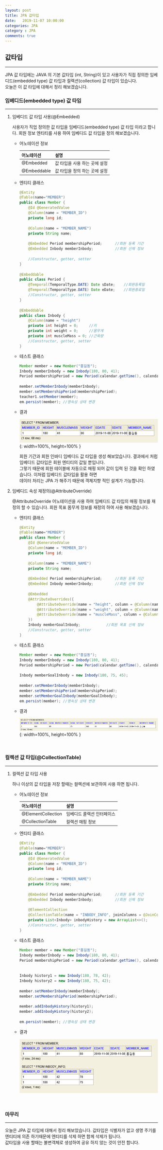 ```yaml
---
layout: post
title: JPA 값타입
date:   2019-11-07 10:00:00
categories: JPA
category : JPA
comments: true 
---
```


## 값타입
----------

JPA 값 타입에는 JAVA 의 기본 값타입 (int, String)이 있고 사용자가 직접 정의한 임베디드(embedded type) 값 타입과 컬렉션(collection) 값 타입이 있습니다.  
오늘은 이 값 타입에 대해서 정리 해보겠습니다.

### 임베디드(embedded type) 값 타입
------

1. 임베디드 값 타입 사용(@Embedded)

    사용자가 직업 정의한 값 타입을 임베디드(embedded type) 값 타입 이라고 합니다. 회원 정보 엔티티를 사용 하여 임베디드 값 타입을 정의 해보겠습니다.
    
    - 어노테이션 정보
    
        |어노테이션|설명|
        |---|---|
        |@Embedded|값 타입을 사용 하는 곳에 설정|
        |@Embeddable| 값 타입을 정의 하는 곳에 설정|
    
    - 엔티티 클래스
    
        ```java
        @Entity
        @Table(name="MEMBER")
        public class Member {
            @Id @GeneratedValue
            @Column(name = "MEMBER_ID")
            private long id;
            
            @Column(name = "MEMBER_NAME")
            private String name;
            
            @Embedded Period membershipPeriod;		//회원 등록 기간
            @Embedded Inbody memberInbody;			//회원 신체 정보
        
            //Constructor, getter, setter
        }
        
        @Embeddable
        public class Period {
            @Temporal(TemporalType.DATE) Date sDate;	//회원등록일
            @Temporal(TemporalType.DATE) Date eDate;	//회원종료일
            //Constructor, getter, setter
        }
        
        @Embeddable
        public class Inbody {
            @Column(name = "height")
            private int height = 0;		//키
            private int weight = 0;		//몸무게
            private int muscleMass = 0;	//근육량
            //Constructor, getter, setter
        }
        ```
    
    - 테스트 클래스
    
        ```java
        Member member = new Member("홍길동");
        Inbody memberInbody = new Inbody(180, 80, 41);
        Period membershipPeriod = new Period(calendar.getTime(), calendar.getTime());
        
        member.setMemberInbody(memberInbody);
        member.setMembershipPeriod(membershipPeriod);
        teacher1.setMember(member);
        em.persist(member);	//영속성 상태 변경
        ```
      
    - 결과
    
        ![회원 등록 결과](/img/jpa/JPA-CHAP9-1.PNG){: width=100%, height=100% }
        
        회원 기간과 회원 인바디 임베디드 값 타입을 생성 해보았습니다. 결과에서 처럼 임베디드 값타입은 회원 엔티티의 값일 뿐입니다.  
        그렇기 때문에 회원 테이블에 자동으로 매핑 되어 값이 입력 된 것을 확인 하였습니다. 이처럼 임베디드 값타입을 활용 하면  
        데이터 처리는 JPA 가 해주기 때문에 객체지향 적인 설계가 가능합니다.  

2. 임베디드 속성 재정의(@AttributeOverride)

    @AttributeOverride 어노테이션을 사용 하여 임베디드 값 타입의 매핑 정보를 재정의 할 수 있습니다.
    회원 목표 몸무게 정보를 재정의 하여 사용 해보겠습니다. 
    
    - 엔티티 클래스
    
        ```java
        @Entity
        @Table(name="MEMBER")
        public class Member {
            @Id @GeneratedValue
            @Column(name = "MEMBER_ID")
            private long id;
            
            @Column(name = "MEMBER_NAME")
            private String name;
            
            @Embedded Period membershipPeriod;		//회원 등록 기간
            @Embedded Inbody memberInbody;			//회원 신체 정보
            
            @Embedded
            @AttributeOverrides({
                @AttributeOverride(name = "height", column = @Column(name="GOAL_HEIGHT")),
                @AttributeOverride(name = "weight", column = @Column(name="GOAL_WEIGHT")),
                @AttributeOverride(name = "muscleMass", column = @Column(name="GOAL_MUSCLEMASS"))
            })
            Inbody memberGoalInbody;			//회원 목표 신체 정보
            //Constructor, getter, setter
        }
        ``` 
   
    - 테스트 클래스
    
        ```java
        Member member = new Member("홍길동");
        Inbody memberInbody = new Inbody(180, 80, 41);
        Period membershipPeriod = new Period(calendar.getTime(), calendar.getTime());
        
        Inbody memberGoalInbody = new Inbody(180, 75, 45);
        
        member.setMemberInbody(memberInbody);
        member.setMembershipPeriod(membershipPeriod);
        member.setMemberGoalInbody(memberGoalInbody);
        em.persist(member);	//영속성 상태 변경
        ```
      
    - 결과
    
        ![회원 등록 결과](/img/jpa/JPA-CHAP9-2.PNG){: width=100%, height=100% }

<br />        

### 컬렉션 값 타입(@CollectionTable)
-----

1. 컬렉션 값 타입 사용
    
    하나 이상의 값 타입을 저장 할때는 컬렉션에 보관하여 사용 하면 됩니다.
    
    - 어노테이션 정보
    
        |어노테이션|설명|
        |---|---|
        |@ElementCollection|임베디드 콜렉션 인터페이스|
        |@CollectionTable|컬렉션 매핑 정보|
        
    - 엔티티 클래스
    
        ```java
        @Entity
        @Table(name="MEMBER")
        public class Member {
            @Id @GeneratedValue
            @Column(name = "MEMBER_ID")
            private long id;
            
            @Column(name = "MEMBER_NAME")
            private String name;
            
            @Embedded Period membershipPeriod;		//회원 등록 기간
            @Embedded Inbody memberInbody;			//회원 신체 정보
            
            @ElementCollection
            @CollectionTable(name = "INBODY_INFO", joinColumns = @JoinColumn(name = "MEMBER_ID"))
            private List<Inbody> inbodyHistory = new ArrayList<>();
            //Constructor, getter, setter
        }
        ```

    - 테스트 클래스
    
        ```java
        Member member = new Member("홍길동");
        Inbody memberInbody = new Inbody(180, 80, 41);
        Period membershipPeriod = new Period(calendar.getTime(), calendar.getTime());
        
        
        Inbody history1 = new Inbody(180, 78, 42);
        Inbody history2 = new Inbody(180, 75, 42);
        
        member.setMemberInbody(memberInbody);
        member.setMembershipPeriod(membershipPeriod);
        
        member.addInbodyHistory(history1);
        member.addInbodyHistory(history2);
               
        em.persist(member);	//영속성 상태 변경
        ```
      
    - 결과
    
        ![회원 등록 결과](/img/jpa/JPA-CHAP9-3.PNG)
        
<br />

### 마무리
-----

오늘은 JPA 값 타입에 대해서 정리 해보았습니다. 값타입은 식별자가 없고 생명 주기를 엔티티에 의존 하기때문에 엔티티를 삭제 하면 함께 삭제가 됩니다.  
값타입을 사용 할때는 불변객체로 생성하여 공유 하지 않는 것이 안전 합니다.


    
    